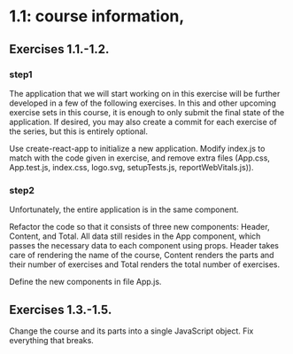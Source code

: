 # 1.1: course information, 

## Exercises 1.1.-1.2.
### step1
The application that we will start working on in this exercise will be further developed in a few of the following exercises. In this and other upcoming exercise sets in this course, it is enough to only submit the final state of the application. If desired, you may also create a commit for each exercise of the series, but this is entirely optional.

Use create-react-app to initialize a new application. Modify index.js to match with the code given in exercise,
and remove extra files (App.css, App.test.js, index.css, logo.svg, setupTests.js, reportWebVitals.js)).

### step2
Unfortunately, the entire application is in the same component. 

Refactor the code so that it consists of three new components: Header, Content, and Total. All data still resides in the App component, which passes the necessary data to each component using props. Header takes care of rendering the name of the course, Content renders the parts and their number of exercises and Total renders the total number of exercises.

Define the new components in file App.js.

## Exercises 1.3.-1.5.
Change the course and its parts into a single JavaScript object. Fix everything that breaks.